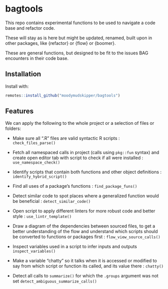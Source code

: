 
<!-- README.md is generated from README.Rmd. Please edit that file -->

# bagtools

This repo contains experimental functions to be used to navigate a code
base and refactor code.

These will stay as is here but might be updated, renamed, built upon in
other packages, like {refactor} or {flow} or {boomer}.

These are general functions, but designed to be fit to the issues BAG
encounters in their code base.

## Installation

Install with:

``` r
remotes::install_github("moodymudskipper/bagtools")
```

## Features

We can apply the following to the whole project or a selection of files
or folders:

-   Make sure all “.R” files are valid syntactic R scripts :
    `check_files_parse()`

-   Fetch all namespaced calls in project (calls using `pkg::fun`
    syntax) and create open editor tab with script to check if all were
    installed : `use_namespace_check()`

-   Identify scripts that contain both functions and other object
    definitions : `identify_hybrid_script()`

-   Find all uses of a package’s functions : `find_package_funs()`

-   Detect similar code to spot places where a generalized function
    would be beneficial : `detect_similar_code()`

-   Open script to apply different linters for more robust code and
    better style : `use_lintr_template()`

-   Draw a diagram of the dependencies between sourced files, to get a
    better understanding of the flow and understand which scripts should
    be converted to functions or packages first :
    `flow_view_source_calls()`

-   Inspect variables used in a script to infer inputs and outputs
    `inspect_variables()`

-   Make a variable “chatty” so it talks when it is accessed or modified
    to say from which script or function its called, and its value there
    : `chatty()`

-   Detect all calls to `summarize()` for which the `.groups` argument
    was not set `detect_ambiguous_summarize_calls()`
